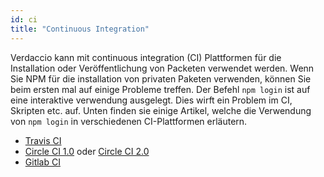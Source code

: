 ```yaml
---
id: ci
title: "Continuous Integration"
---
```


Verdaccio kann mit continuous integration (CI) Plattformen für die Installation oder Veröffentlichung von Packeten verwendet werden. Wenn Sie NPM für die installation von privaten Paketen verwenden, können Sie beim ersten mal auf einige Probleme treffen. Der Befehl `npm login` ist auf eine interaktive verwendung ausgelegt. Dies wirft ein Problem im CI, Skripten etc. auf. Unten finden sie einige Artikel, welche die Verwendung von `npm login` in verschiedenen CI-Plattformen erläutern.

- [Travis CI](https://remysharp.com/2015/10/26/using-travis-with-private-npm-deps)
- [Circle CI 1.0](https://circleci.com/docs/1.0/npm-login/) oder [Circle CI 2.0](https://circleci.com/docs/2.0/deployment-integrations/#npm)
- [Gitlab CI](https://www.exclamationlabs.com/blog/continuous-deployment-to-npm-using-gitlab-ci/)